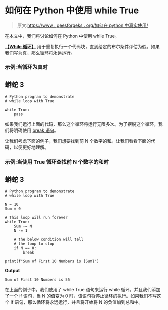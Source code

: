 # 如何在 Python 中使用 while True

> 原文:[https://www . geesforgeks . org/如何在 python 中真实使用/](https://www.geeksforgeeks.org/how-to-use-while-true-in-python/)

在本文中，我们将讨论如何在 Python 中使用 while True。

[**【While 循环】**](https://www.geeksforgeeks.org/python-while-loop/) 用于重复执行一个代码块，直到给定的布尔条件评估为假。如果我们写为真，那么循环将永远运行。

### 示例:当循环为真时

## 蟒蛇 3

```
# Python program to demonstrate
# while loop with True

while True:
    pass
```

如果我们运行上面的代码，那么这个循环将运行无限多次。为了摆脱这个循环，我们将明确使用 [break 语句](https://www.geeksforgeeks.org/python-break-statement/)。

让我们考虑下面的例子，我们想要找到前 N 个数字的和。让我们看看下面的代码，以便更好地理解。

### 示例:当使用 True 循环查找前 N 个数字的和时

## 蟒蛇 3

```
# Python program to demonstrate
# while loop with True

N = 10
Sum = 0

# This loop will run forever
while True:
    Sum += N
    N -= 1

    # the below condition will tell
    # the loop to stop
    if N == 0:
        break

print(f"Sum of First 10 Numbers is {Sum}")
```

**Output**

```
Sum of First 10 Numbers is 55
```

在上面的例子中，我们使用了 while True 语句来运行 while 循环，并且我们添加了一个 if 语句，当 N 的值变为 0 时，该语句将停止循环的执行。如果我们不写这个 If 语句，那么循环将永远运行，并且将开始将 N 的负值加到总和中。